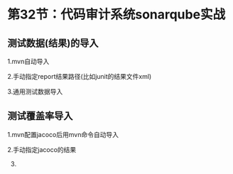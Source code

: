 # 第32节：代码审计系统sonarqube实战



## 测试数据(结果)的导入

1.mvn自动导入

2.手动指定report结果路径(比如junit的结果文件xml)

3.通用测试数据导入

## 测试覆盖率导入

1.mvn配置jacoco后用mvn命令自动导入

2.手动指定jacoco的结果

3.



